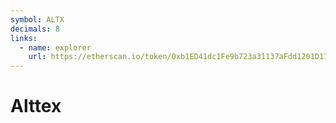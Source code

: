 ```yaml
---
symbol: ALTX
decimals: 8
links:
  - name: explorer
    url: https://etherscan.io/token/0xb1ED41dc1Fe9b723a31137aFdd1201D17917FE91
---
```


# Alttex
